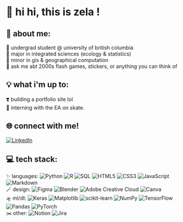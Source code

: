 # 👋 hi hi, this is zela !

## 💫 about me:
🔭 undergrad student @ university of british columbia<br>🤝 major in integrated sciences (ecology & statistics)<br>🌱 minor in gis & geographical computation<br>💬 ask me abt 2000s flash games, stickers, or anything you can think of<br>

## 💡 what i'm up to:
❣️ building a portfolio site lol <br>
🚀 interning with the EA on skate.

## 🌐 connect with me!
[![LinkedIn](https://img.shields.io/badge/LinkedIn-%230077B5.svg?logo=linkedin&logoColor=white)](https://www.linkedin.com/in/zelalem-araya/) 

## 💻 tech stack:
✨ languages: ![Python](https://img.shields.io/badge/python-3670A0?style=flat&logo=python&logoColor=ffdd54) ![R](https://img.shields.io/badge/r-%23276DC3.svg?style=flat&logo=r&logoColor=white) ![SQL](https://img.shields.io/badge/sql-%2307405e.svg?style=flat&logo=sqlite&logoColor=white)
![HTML5](https://img.shields.io/badge/html5-%23E34F26.svg?style=flat&logo=html5&logoColor=white) ![CSS3](https://img.shields.io/badge/css3-%231572B6.svg?style=flat&logo=css3&logoColor=white) ![JavaScript](https://img.shields.io/badge/javascript-%23323330.svg?style=flat&logo=javascript&logoColor=%23F7DF1E) ![Markdown](https://img.shields.io/badge/markdown-%23000000.svg?style=flat&logo=markdown&logoColor=white) <br>
🪄 design: ![Figma](https://img.shields.io/badge/figma-%23F24E1E.svg?style=flat&logo=figma&logoColor=white) ![Blender](https://img.shields.io/badge/blender-%23F5792A.svg?style=flat&logo=blender&logoColor=white) ![Adobe Creative Cloud](https://img.shields.io/badge/Adobe%20Creative%20Cloud-DA1F26.svg?style=flat&logo=Adobe%20Creative%20Cloud&logoColor=white)  ![Canva](https://img.shields.io/badge/Canva-%2300C4CC.svg?style=flat&logo=Canva&logoColor=white)<br>
🛸 ml/dl: ![Keras](https://img.shields.io/badge/Keras-%23D00000.svg?style=flat&logo=Keras&logoColor=white) ![Matplotlib](https://img.shields.io/badge/Matplotlib-%23ffffff.svg?style=flat&logo=Matplotlib&logoColor=black) ![scikit-learn](https://img.shields.io/badge/scikit--learn-%23F7931E.svg?style=flat&logo=scikit-learn&logoColor=white) ![NumPy](https://img.shields.io/badge/numpy-%23013243.svg?style=flat&logo=numpy&logoColor=white) ![TensorFlow](https://img.shields.io/badge/TensorFlow-%23FF6F00.svg?style=flat&logo=TensorFlow&logoColor=white) ![Pandas](https://img.shields.io/badge/pandas-%23150458.svg?style=flat&logo=pandas&logoColor=white) ![PyTorch](https://img.shields.io/badge/PyTorch-%23EE4C2C.svg?style=flat&logo=PyTorch&logoColor=white) <br>
✂️ other: ![Notion](https://img.shields.io/badge/Notion-%23000000.svg?style=flat&logo=notion&logoColor=white) ![Jira](https://img.shields.io/badge/jira-%230A0FFF.svg?style=flat&logo=jira&logoColor=white)
